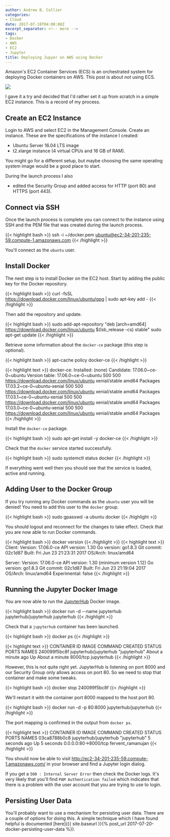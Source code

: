 ```yaml
---
author: Andrew B. Collier
categories:
- Cloud
date: 2017-07-18T04:00:00Z
excerpt_separator: <!-- more -->
tags:
- Docker
- AWS
- EC2
- Jupyter
title: Deploying Jupyer on AWS using Docker
---
```


<!--
http://zero-to-jupyterhub.readthedocs.io/en/latest/
https://github.com/jupyterhub/jupyterhub-deploy-teaching
-->

Amazon's EC2 Container Services (ECS) is an orchestrated system for deploying Docker containers on AWS. This post is about *not* using ECS.

![](/img/logo/aws-ec2-container-service.png)

<!-- <iframe width="853" height="480" src="https://www.youtube.com/embed/zBqjh61QcB4" frameborder="0" allowfullscreen></iframe> -->

<!--more-->

I gave it a try and decided that I'd rather set it up from scratch in a simple EC2 instance. This is a record of my process.

## Create an EC2 Instance

Login to AWS and select EC2 in the Management Console. Create an instance. These are the specifications of the instance I created:

- Ubuntu Server 16.04 LTS image
- t2.xlarge instance (4 virtual CPUs and 16 GB of RAM).

You might go for a different setup, but maybe choosing the same operating system image would be a good place to start.

During the launch process I also

- edited the Security Group and added access for HTTP (port 80) and HTTPS (port 443).

## Connect via SSH

Once the launch process is complete you can connect to the instance using SSH and the PEM file that was created during the launch process.

{{< highlight bash >}}
ssh -i ~/docker.pem ubuntu@ec2-34-201-235-59.compute-1.amazonaws.com
{{< /highlight >}}

You'll connect as the `ubuntu` user.

## Install Docker

The next step is to install Docker on the EC2 host. Start by adding the public key for the Docker repository.

{{< highlight bash >}}
curl -fsSL https://download.docker.com/linux/ubuntu/gpg | sudo apt-key add -
{{< /highlight >}}

Then add the repository and update.

{{< highlight bash >}}
sudo add-apt-repository "deb [arch=amd64] https://download.docker.com/linux/ubuntu $(lsb_release -cs) stable"
sudo apt-get update
{{< /highlight >}}

Retrieve some information about the `docker-ce` package (this step is optional).

{{< highlight bash >}}
apt-cache policy docker-ce
{{< /highlight >}}

{{< highlight text >}}
docker-ce:
  Installed: (none)
  Candidate: 17.06.0~ce-0~ubuntu
  Version table:
     17.06.0~ce-0~ubuntu 500
        500 https://download.docker.com/linux/ubuntu xenial/stable amd64 Packages
     17.03.2~ce-0~ubuntu-xenial 500
        500 https://download.docker.com/linux/ubuntu xenial/stable amd64 Packages
     17.03.1~ce-0~ubuntu-xenial 500
        500 https://download.docker.com/linux/ubuntu xenial/stable amd64 Packages
     17.03.0~ce-0~ubuntu-xenial 500
        500 https://download.docker.com/linux/ubuntu xenial/stable amd64 Packages
{{< /highlight >}}

Install the `docker-ce` package.

{{< highlight bash >}}
sudo apt-get install -y docker-ce
{{< /highlight >}}

Check that the `docker` service started successfully.

{{< highlight bash >}}
sudo systemctl status docker
{{< /highlight >}}

If everything went well then you should see that the service is loaded, active and running.

## Adding User to the Docker Group

If you try running any Docker commands as the `ubuntu` user you will be denied! You need to add this user to the `docker` group.

{{< highlight bash >}}
sudo gpasswd -a ubuntu docker
{{< /highlight >}}

You should logout and reconnect for the changes to take effect. Check that you are now able to run Docker commands.

{{< highlight bash >}}
docker version
{{< /highlight >}}
{{< highlight text >}}
Client:
 Version:      17.06.0-ce
 API version:  1.30
 Go version:   go1.8.3
 Git commit:   02c1d87
 Built:        Fri Jun 23 21:23:31 2017
 OS/Arch:      linux/amd64

Server:
 Version:      17.06.0-ce
 API version:  1.30 (minimum version 1.12)
 Go version:   go1.8.3
 Git commit:   02c1d87
 Built:        Fri Jun 23 21:19:04 2017
 OS/Arch:      linux/amd64
 Experimental: false
{{< /highlight >}}

## Running the Jupyter Docker Image

You are now able to run the [JupyterHub](https://github.com/jupyterhub/jupyterhub) Docker image.

{{< highlight bash >}}
docker run -d --name jupyterhub jupyterhub/jupyterhub jupyterhub
{{< /highlight >}}

Check that a `jupyterhub` container has been launched.

{{< highlight bash >}}
docker ps
{{< /highlight >}}

{{< highlight text >}}
CONTAINER ID        IMAGE                   COMMAND             CREATED              STATUS              PORTS               NAMES
240099f5bc8f        jupyterhub/jupyterhub   "jupyterhub"        About a minute ago   Up About a minute   8000/tcp            jupyterhub
{{< /highlight >}}

However, this is not quite right yet. JupyterHub is listening on port 8000 and our Security Group only allows access on port 80. So we need to stop that container and make some tweaks.

{{< highlight bash >}}
docker stop 240099f5bc8f
{{< /highlight >}}

We'll restart it with the container port 8000 mapped to the host port 80.

{{< highlight bash >}}
docker run -d -p 80:8000 jupyterhub/jupyterhub
{{< /highlight >}}

The port mapping is confirmed in the output from `docker ps`.

{{< highlight text >}}
CONTAINER ID        IMAGE                   COMMAND             CREATED             STATUS              PORTS                  NAMES
03ca8788b0c8        jupyterhub/jupyterhub   "jupyterhub"        5 seconds ago       Up 5 seconds        0.0.0.0:80->8000/tcp   fervent_ramanujan
{{< /highlight >}}

You should now be able to visit <http://ec2-34-201-235-59.compute-1.amazonaws.com/> in your browser and find a Jupyter login dialog.

If you get a `500 : Internal Server Error` then check the Docker logs. It's very likely that you'll find `PAM Authentication failed` which indicates that there is a problem with the user account that you are trying to use to login.

## Persisting User Data

You'll probably want to use a mechanism for persisting user data. There are a couple of options for doing this. A simple technique which I have found helpful is documented [here]({{ site.baseurl }}{% post_url 2017-07-20-docker-persisting-user-data %}).
